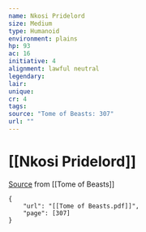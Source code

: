 ```yaml
---
name: Nkosi Pridelord
size: Medium
type: Humanoid
environment: plains
hp: 93
ac: 16
initiative: 4
alignment: lawful neutral
legendary: 
lair: 
unique: 
cr: 4
tags: 
source: "Tome of Beasts: 307"
url: ""
---
```

# [[Nkosi Pridelord]]

[Source](zotero://open-pdf/library/items/ULEQWHJM?page=307) from [[Tome of Beasts]]

```pdf
{
	"url": "[[Tome of Beasts.pdf]]",
	"page": [307]
}
```

